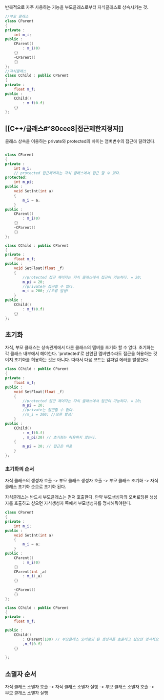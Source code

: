 반복적으로 자주 사용하는 기능을 부모클래스로부터 자식클래스로 상속시키는 것.
```cpp
//부모 클래스
class CParent
{
private : 
	int m_i;
public :
	CParent()
		: m_i(0)
	{}
	~CParent()
	{}
};
//자식클래스
class CChild : public CParent
{
private :
	float m_f;
public :
	CChild()
		: m_f(0.f)
	{}
};

```

## [[C++/클래스#^80cee8|접근제한지정자]] 
클래스 상속을 이용하는 private와 protected의 차이는 맴버변수의 접근에 달려있다.
```cpp

class CParent
{
private : 
	int m_i;
	// protected 접근제어자는 자식 클래스에서 접근 할 수 있다.
protected:
	int m_pi;
public :
	void SetInt(int a)
	{
		m_i = a;
	}
public :
	CParent()
		: m_i(0)
	{}
	~CParent()
	{}
};

class CChild : public CParent
{
private :
	float m_f;
public :
	void SetFloat(float _f)
	{
		//protected 접근 제어자는 자식 클래스에서 접근이 가능하다. = 20;
		m_pi = 20;
		//private는 접근할 수 없다.
		m_i = 200; //오류 발생!
	}
public :
	CChild()
		: m_f(0.f)
	{}
};

```

## 초기화
자식, 부모 클래스는 상속관계에서 다른 클래스의 맴버를 초기화 할 수 없다.
초기화는 각 클래스 내부에서 해야한다. 
'protected'로 선언된 멤버변수라도 접근을 허용하는 것이지 초기화를 허용하는 것은 아니다.
따라서 다음 코드는 컴파일 에러를 발생한다.
```cpp
class CChild : public CParent
{
private :
	float m_f;
public :
	void SetFloat(float _f)
	{
		//protected 접근 제어자는 자식 클래스에서 접근이 가능하다. = 20;
		m_pi = 20;
		//private는 접근할 수 없다.
		//m_i = 200; //오류 발생!
	}
public :
	CChild()
		: m_f(0.f)
		, m_pi(20) // 초기화는 허용하지 않는다.
	{
		m_pi = 20; // 접근은 허용
	}
};
```

### 초기화의 순서
자식 클래스의 생성자 호출 -> 부모 클래스 생성자 호출 -> 부모 클래스 초기화 -> 자식 클래스 초기화 순으로 초기화 된다.


자식클래스는 반드시 부모클래스는 먼저 호출한다.
만약 부모생성자의 오버로딩된 생성자를 호출하고 싶으면 자식생성자 쪽에서 부모생성자를 명시해줘야한다.
```cpp
class CParent
{
private : 
	int m_i;
public :
	void SetInt(int a)
	{
		m_i = a;
	}
public :
	CParent()
		: m_i(0)
	{}
	CParent(int _a)
		: m_i(_a)
	{}
	
	~CParent()
	{}
};

class CChild : public CParent
{
private :
	float m_f;

public :
	CChild()
		: CParent(100) // 부모클래스 오버로딩 된 생성자를 호출하고 싶으면 명시적으로 작성한다. 
		,m_f(0.f)
	{}
	
};

```


## 소멸자 순서
자식 클래스 소멸자 호출 -> 자식 클래스 소멸자 실행 -> 부모 클래스 소멸자 호출 -> 부모 클래스 소멸자 실행

